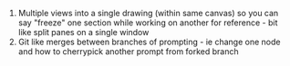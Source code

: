 
1. Multiple views into a single drawing (within same canvas) so you can say "freeze" one section while working on
   another for reference - bit like split panes on a single window
2. Git like merges between branches of prompting - ie change one node and how to cherrypick another prompt from forked
   branch
